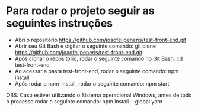 # Para rodar o projeto seguir as seguintes instruções

- Abri o repositório https://github.com/joaofelipeneris/test-front-end.git
- Abrir seu Git Bash e digitar o seguinte comando: git clone https://github.com/joaofelipeneris/test-front-end.git
- Após clonar o repositório, rodar o seguinte comando no Git Bash: cd test-front-end
- Ao acessar a pasta test-front-end, rodar o seguinte comando: npm install
- Após rodar o npm-install, rodar o seguinte comando: npm start

OBS: Caso estiver utilizando o Sistema operacional Windows, antes de todo o processo rodar o seguinte comando: npm install --global yarn